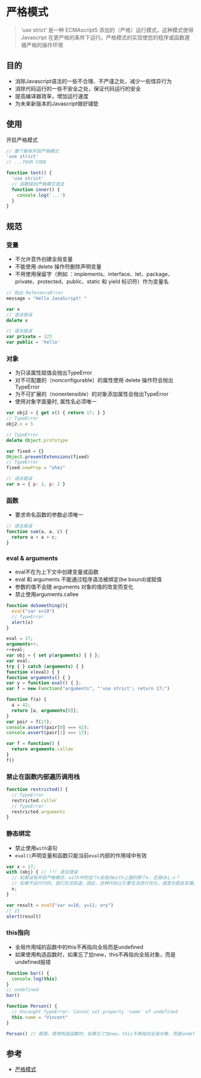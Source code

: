 # 严格模式

>  ‘use strict’ 是一种 ECMAscript5 添加的（严格）运行模式，这种模式使得 Javascript 在更严格的条件下运行。严格模式的实现使您的程序或函数遵循严格的操作环境

## 目的

- 消除Javascript语法的一些不合理、不严谨之处，减少一些怪异行为
- 消除代码运行的一些不安全之处，保证代码运行的安全
- 提高编译器效率，增加运行速度
- 为未来新版本的Javascript做好铺垫

## 使用

开启严格模式

``` js
// 整个脚本开启严格模式
'use strict'
// ...YOUR CODE
```

``` js
function test() {
  'use strict'
  // 函数级别严格模式语法
  function inner() {
    console.log('...')
  }
}
```

## 规范

### 变量

- 不允许意外创建全局变量
- 不能使用 delete 操作符删除声明变量
- 不用使用保留字（例如 ：implements、interface、let、package、 private、protected、public、static 和 yield 标识符）作为变量名

``` js
// 抛出 ReferenceError
message = "Hello JavaScript! "
```

``` js
var x
// 语法错误
delete x 
```

``` js
// 语法错误
var private = 123
var public = 'hello'
```

### 对象

- 为只读属性赋值会抛出TypeError
- 对不可配置的（nonconfigurable）的属性使用 delete 操作符会抛出TypeError
- 为不可扩展的（nonextensible）的对象添加属性会抛出TypeError
- 使用对象字面量时, 属性名必须唯一

``` js
var obj2 = { get x() { return 17; } }
// TypeError
obj2.x = 5
```

``` js
// TypeError
delete Object.prototype
```

``` js
var fixed = {}
Object.preventExtensions(fixed)
// TypeError
fixed.newProp = "ohai"
```

``` js
// 语法错误
var o = { p: 1, p: 2 }
```

### 函数

- 要求命名函数的参数必须唯一

``` js
// 语法错误
function sum(a, a, c) {
  return a + a + c; 
}
```

### eval & arguments

- eval不在为上下文中创建变量或函数
- eval 和 arguments 不能通过程序语法被绑定(be bound)或赋值
- 参数的值不会随 arguments 对象的值的改变而变化
- 禁止使用arguments.callee

``` js
function doSomething(){
  eval("var x=10")
  // TypeError
  alert(x)
}
```

``` js
eval = 17;
arguments++;
++eval;
var obj = { set p(arguments) { } };
var eval;
try { } catch (arguments) { }
function x(eval) { }
function arguments() { }
var y = function eval() { };
var f = new Function("arguments", "'use strict'; return 17;")
```

``` js
function f(a) {
  a = 42;
  return [a, arguments[0]];
}
var pair = f(17);
console.assert(pair[0] === 42);
console.assert(pair[1] === 17);
```

``` js
var f = function() { 
  return arguments.callee
}
f()
```

### 禁止在函数内部遍历调用栈

``` js
function restricted() {
  // TypeError
  restricted.caller
  // TypeError
  restricted.arguments
}
```

### 静态绑定

- 禁止使用`with`语句
- `eval()`声明变量和函数只能当前`eval`内部的作用域中有效

``` js
var x = 17;
with (obj) { // !!! 语法错误
  // 如果没有开启严格模式，with中的这个x会指向with上面的那个x，还是obj.x？
  // 如果不运行代码，我们无法知道，因此，这种代码让引擎无法进行优化，速度也就会变慢。
  x;
}
```

``` js
var result = eval("var x=10, y=11; x+y")
// 21
alert(result)
```

### this指向

- 全局作用域的函数中的this不再指向全局而是undefined
- 如果使用构造函数时，如果忘了加new，this不再指向全局对象，而是undefined报错

``` js
function bar() {
  console.log(this)
}
// undefined
bar() 
```

``` js
function Person() {
  // Uncaught TypeError: Cannot set property 'name' of undefined
  this.name = "Vincent" 
}

Person() // 报错，使用构造函数时，如果忘了加new，this不再指向全局对象，而是undefined.name
```

## 参考

- [严格模式](https://juejin.cn/post/6844904120214618120)





